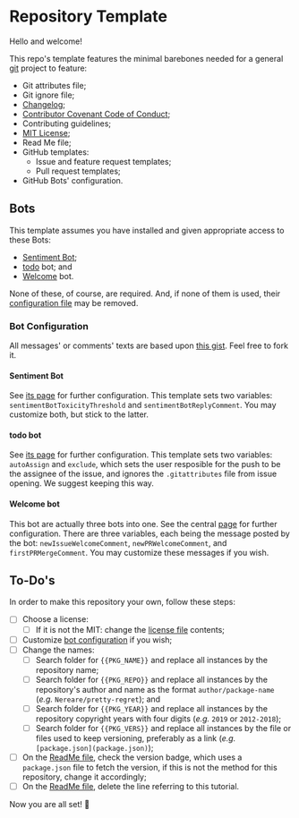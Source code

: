 # Repository Template

Hello and welcome!

This repo's template features the minimal barebones needed for a general [git](https://git-scm.com/) project to feature:

* Git attributes file;
* Git ignore file;
* [Changelog](https://keepachangelog.com/en/1.0.0/);
* [Contributor Covenant Code of Conduct](https://www.contributor-covenant.org/version/1/4/code-of-conduct.html);
* Contributing guidelines;
* [MIT License](https://opensource.org/licenses/MIT);
* Read Me file;
* GitHub templates:
  - Issue and feature request templates;
  - Pull request templates;
* GitHub Bots' configuration.

## Bots

This template assumes you have installed and given appropriate access to these Bots:

* [Sentiment Bot](https://probot.github.io/apps/sentiment-bot/);
* [todo](https://probot.github.io/apps/todo/) bot; and
* [Welcome](https://probot.github.io/apps/welcome/) bot.

None of these, of course, are required. And, if none of them is used, their [configuration file](.github/config.yml) may be removed.

### Bot Configuration

All messages' or comments' texts are based upon [this gist](https://gist.github.com/Nereare/b976e4d9d9832f4a3541417777ad85aa). Feel free to fork it.

#### Sentiment Bot

See [its page](https://probot.github.io/apps/sentiment-bot/) for further configuration. This template sets two variables: `sentimentBotToxicityThreshold` and `sentimentBotReplyComment`. You may customize both, but stick to the latter.

#### todo bot

See [its page](https://probot.github.io/apps/todo/) for further configuration. This template sets two variables: `autoAssign` and `exclude`, which sets the user resposible for the push to be the assignee of the issue, and ignores the `.gitattributes` file from issue opening. We suggest keeping this way.

#### Welcome bot

This bot are actually three bots into one. See the central [page](https://probot.github.io/apps/welcome/) for further configuration. There are three variables, each being the message posted by the bot: `newIssueWelcomeComment`, `newPRWelcomeComment`, and `firstPRMergeComment`. You may customize these messages if you wish.

## To-Do's

In order to make this repository your own, follow these steps:

- [ ] Choose a license:
  - [ ] If it is not the MIT: change the [license file](LICENSE.md) contents;
- [ ] Customize [bot configuration](.github/config.yml) if you wish;
- [ ] Change the names:
  - [ ] Search folder for `{{PKG_NAME}}` and replace all instances by the repository name;
  - [ ] Search folder for `{{PKG_REPO}}` and replace all instances by the repository's author and name as the format `author/package-name` (*e.g.* `Nereare/pretty-regret`); and
  - [ ] Search folder for `{{PKG_YEAR}}` and replace all instances by the repository copyright years with four digits (*e.g.* `2019` or `2012-2018`);
  - [ ] Search folder for `{{PKG_VERS}}` and replace all instances by the file or files used to keep versioning, preferably as a link (*e.g.* `[package.json](package.json)`);
- [ ] On the [ReadMe file](README.md), check the version badge, which uses a `package.json` file to fetch the version, if this is not the method for this repository, change it accordingly;
- [ ] On the [ReadMe file](README.md), delete the line referring to this tutorial.

Now you are all set! :tada:

<!--
TODO Delete the template instructions
BODY Once you have set up the repository from the template, delete the template's [guide file](DELETE_ME.md).
-->
